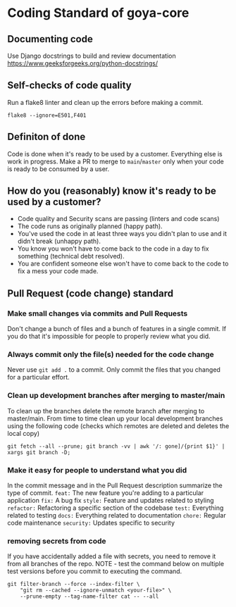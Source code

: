 # Coding Standard of goya-core

## Documenting code
Use Django docstrings to build and review documentation
https://www.geeksforgeeks.org/python-docstrings/

## Self-checks of code quality
Run a flake8 linter and clean up the errors before making a commit. 
```
flake8 --ignore=E501,F401
```

## Definiton of done
Code is done when it's ready to be used by a customer. Everything else is work in progress.
Make a PR to merge to `main`/`master` only when your code is ready to be consumed by a user. 

## How do you (reasonably) know it's ready to be used by a customer?
- Code quality and Security scans are passing (linters and code scans)
- The code runs as originally planned (happy path).
- You've used the code in at least three ways you didn't plan to use and it didn't break (unhappy path).
- You know you won't have to come back to the code in a day to fix something (technical debt resolved).
- You are confident someone else won't have to come back to the code to fix a mess your code made.


## Pull Request (code change) standard
### Make small changes via commits and Pull Requests
Don't change a bunch of files and a bunch of features in a single commit. 
If you do that it's impossible for people to properly review what you did.

### Always commit only the file(s) needed for the code change
Never use `git add .` to a commit. Only commit the files that you changed for a particular effort.

### Clean up development branches after merging to master/main
To clean up the branches delete the remote branch after merging to master/main.
From time to time clean up your local development branches using the following code (checks which remotes are deleted and deletes the local copy)
```
git fetch --all --prune; git branch -vv | awk '/: gone]/{print $1}' | xargs git branch -D;
```


### Make it easy for people to understand what you did
In the commit message and in the Pull Request description summarize the type of commit.
`feat:` The new feature you're adding to a particular application
`fix:` A bug fix
`style:` Feature and updates related to styling
`refactor:` Refactoring a specific section of the codebase
`test:` Everything related to testing
`docs:` Everything related to documentation
`chore:` Regular code maintenance
`security:` Updates specific to security


### removing secrets from code
If you have accidentally added a file with secrets, you need to remove it from all branches of the repo.
NOTE - test the command below on multiple test versions before you commit to executing the command.
```
git filter-branch --force --index-filter \
    "git rm --cached --ignore-unmatch <your-file>" \
    --prune-empty --tag-name-filter cat -- --all
```